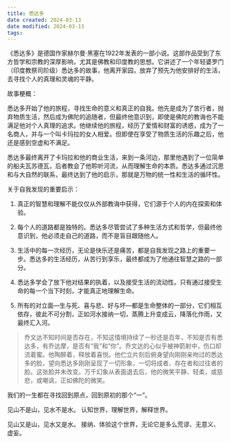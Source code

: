 ```yaml
---
title: 悉达多
date created: 2024-03-13
date modified: 2024-03-13
tags:
---
```


《悉达多》是德国作家赫尔曼·黑塞在1922年发表的一部小说。这部作品受到了东方哲学和宗教的深厚影响，尤其是佛教和印度教的思想。它讲述了一个年轻婆罗门（印度教祭司阶级）悉达多的故事，他离开家园，放弃了预先为他安排好的生活，去寻找个人的真理和灵魂的平静。

故事梗概：

悉达多开始了他的旅程，寻找生命的意义和真正的自我。他先是成为了苦行者，抛弃物质生活，然后成为佛陀的追随者，但最终他意识到，即使是佛陀的教诲也不能满足他对个人真理的追求。他继续他的旅程，经历了爱情和财富的诱惑，成为了一名商人，并与一个叫卡玛拉的女人相爱。但即使在享受了物质生活的乐趣之后，他还是感到空虚和不满足。

悉达多最终离开了卡玛拉和他的商业生活，来到一条河边，那里他遇到了一位简单的船夫瓦苏德瓦，后者教会了他聆听河流，从而理解生命的本质。悉达多通过沉思和与大自然的联系，最终达到了他的启示，那就是万物的统一性和生活的循环性。

关于自我发现的重要启示：

1. 真正的智慧和理解不能仅仅从外部教诲中获得，它们源于个人的内在探索和体验。

2. 每个人的道路都是独特的。悉达多尽管尝试了多种生活方式和哲学，但最终他意识到，他必须走自己的道路，而不是盲目跟随他人。

3. 生活中的每一次经历，无论是快乐还是痛苦，都是自我发现之路上的重要一步。悉达多的生活经历，从苦行到享乐，最终都成为了他通往智慧之路的一部分。

4. 悉达多学会了放下他对结果的执着，以及接受生活的流动性。只有通过接受生命的每一个当下时刻，才能真正地理解生命。

5. 所有的对立面—生与死、喜与悲、好与坏—都是生命整体的一部分，它们相互依存，彼此不可分割，正如河水接纳一切，蒸腾上升变成云，降落化作雨，又最终汇入河。

> 乔文达不知时间是否存在，不知这情境持续了一秒还是百年，不知是否有悉达多，有乔达摩，是否有“我”和“你”。乔文达的心似乎被神箭射中，伤口却流着蜜。他陶醉着，释放着喜悦。他伫立片刻后俯身望向刚刚亲吻过的悉达多的脸，望向悉达多刚刚呈现了一切形象，一切将成者、存在者和过往者的脸。这张脸并未改变。万千幻象从表面退去后，他的微笑平静、轻柔，或慈悲，或嘲讽，正如佛陀的微笑。

我们的一生都在寻找回到原点，回到原初的那个“一”。

见山不是山，见水不是水。 
认知世界，理解世界，解释世界。  

见山又是山，见水又是水。
接纳、体验这个世界，无论它是多么荒谬、无意义、虚妄。
